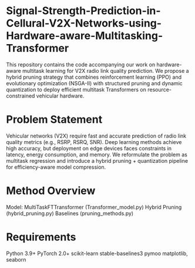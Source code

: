 # Signal-Strength-Prediction-in-Cellural-V2X-Networks-using-Hardware-aware-Multitasking-Transformer

This repository contains the code accompanying our work on hardware-aware multitask learning for V2X radio link quality prediction.
We propose a hybrid pruning strategy that combines reinforcement learning (PPO) and evolutionary optimization (NSGA-II) with structured pruning and dynamic quantization to deploy efficient multitask Transformers on resource-constrained vehicular hardware.

# Problem Statement

Vehicular networks (V2X) require fast and accurate prediction of radio link quality metrics (e.g., RSRP, RSRQ, SNR).
Deep learning methods achieve high accuracy, but deployment on edge devices faces constraints in latency, energy consumption, and memory. We reformulate the problem as multitask regression and introduce a hybrid pruning + quantization pipeline for efficiency-aware model compression.

# Method Overview

Model: MultiTaskFTTransformer (Transformer_model.py)
Hybrid Pruning (hybrid_pruning.py)
Baselines (pruning_methods.py)

# Requirements

Python 3.9+
PyTorch 2.0+
scikit-learn
stable-baselines3
pymoo
matplotlib, seaborn

